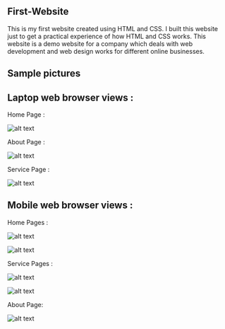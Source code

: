 ## First-Website
This is my first website created using HTML and CSS. I built this website just to get a practical experience of how HTML and CSS works.
This website is a demo website for a company which deals with web development and web design works for different online businesses.

## Sample pictures

## Laptop web browser views : 

Home Page :

![alt text](https://github.com/Arijit6258/First-Website/blob/master/Images/Home.png)

About Page :

![alt text](https://github.com/Arijit6258/First-Website/blob/master/Images/About.png)

Service Page :

![alt text](https://github.com/Arijit6258/First-Website/blob/master/Images/Services.png)

## Mobile web browser views : 

Home Pages :

![alt text](https://github.com/Arijit6258/First-Website/blob/master/Images/Mobile-Home1.png)

![alt text](https://github.com/Arijit6258/First-Website/blob/master/Images/Mobile-Home2.png)

Service Pages :

![alt text](https://github.com/Arijit6258/First-Website/blob/master/Images/Mobile-Services1.png)

![alt text](https://github.com/Arijit6258/First-Website/blob/master/Images/Mobile-Services2.png)

About Page:

![alt text](https://github.com/Arijit6258/First-Website/blob/master/Images/Mobile-About.png)





